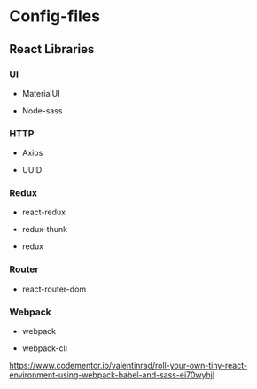 # Config-files

## React Libraries

### UI

- MaterialUI

- Node-sass

### HTTP 

- Axios

- UUID

### Redux

- react-redux 

- redux-thunk

- redux

### Router

- react-router-dom

### Webpack 

- webpack

- webpack-cli

https://www.codementor.io/valentinrad/roll-your-own-tiny-react-environment-using-webpack-babel-and-sass-ei70wyhjl

